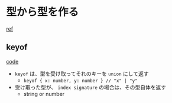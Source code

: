 # 型から型を作る

[ref](https://www.typescriptlang.org/docs/handbook/2/types-from-types.html)

## keyof

[code](./keyof.ts)

- `keyof` は、型を受け取ってそれのキーを `union` にして返す
  - `keyof { x: number, y: number } // "x" | "y"`
- 受け取った型が、 `index signature` の場合は、その型自体を返す
  - string or number
